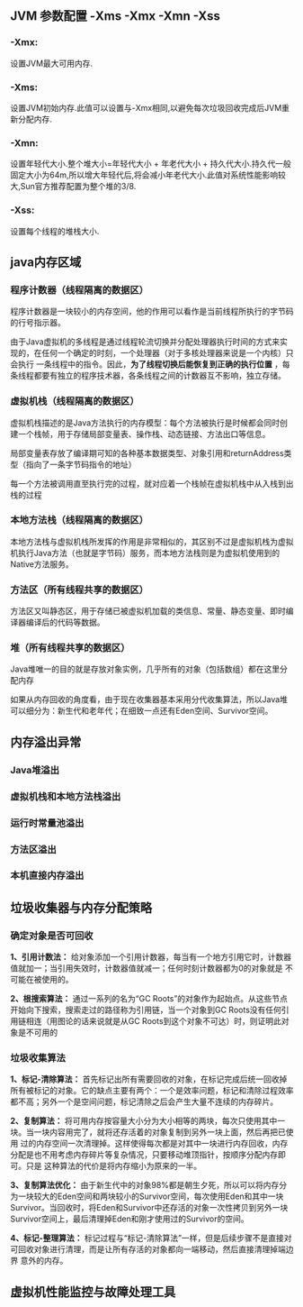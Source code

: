 ## JVM 参数配置 -Xms -Xmx -Xmn -Xss 
### -Xmx:
设置JVM最大可用内存.

### -Xms:
设置JVM初始内存.此值可以设置与-Xmx相同,以避免每次垃圾回收完成后JVM重新分配内存.

### -Xmn:
设置年轻代大小.整个堆大小=年轻代大小 + 年老代大小 + 持久代大小.持久代一般固定大小为64m,所以增大年轻代后,将会减小年老代大小.此值对系统性能影响较大,Sun官方推荐配置为整个堆的3/8.

### -Xss:
设置每个线程的堆栈大小.
## java内存区域
### 程序计数器（线程隔离的数据区）
程序计数器是一块较小的内存空间，他的作用可以看作是当前线程所执行的字节码的行号指示器。

由于Java虚拟机的多线程是通过线程轮流切换并分配处理器执行时间的方式来实现的，在任何一个确定的时刻，一个处理器（对于多核处理器来说是一个内核）只会执行
一条线程中的指令。因此，**为了线程切换后能恢复到正确的执行位置** ，每条线程都要有独立的程序技术器，各条线程之间的计数器互不影响，独立存储。

### 虚拟机栈（线程隔离的数据区）
虚拟机栈描述的是Java方法执行的内存模型：每个方法被执行是时候都会同时创建一个栈帧，用于存储局部变量表、操作栈、动态链接、方法出口等信息。

局部变量表存放了编译期可知的各种基本数据类型、对象引用和returnAddress类型（指向了一条字节码指令的地址）

每一个方法被调用直至执行完的过程，就对应着一个栈帧在虚拟机栈中从入栈到出栈的过程

### 本地方法栈（线程隔离的数据区）
本地方法栈与虚拟机栈所发挥的作用是非常相似的，其区别不过是虚拟机栈为虚拟机执行Java方法（也就是字节码）服务，而本地方法栈则是为虚拟机使用到的Native方法服务。

### 方法区（所有线程共享的数据区）
方法区又叫静态区，用于存储已被虚拟机加载的类信息、常量、静态变量、即时编译器编译后的代码等数据。

### 堆（所有线程共享的数据区）
Java堆唯一的目的就是存放对象实例，几乎所有的对象（包括数组）都在这里分配内存

如果从内存回收的角度看，由于现在收集器基本采用分代收集算法，所以Java堆可以细分为：新生代和老年代；在细致一点还有Eden空间、Survivor空间。

## 内存溢出异常
### Java堆溢出
### 虚拟机栈和本地方法栈溢出
### 运行时常量池溢出
### 方法区溢出
### 本机直接内存溢出

## 垃圾收集器与内存分配策略
### 确定对象是否可回收
**1、引用计数法：** 给对象添加一个引用计数器，每当有一个地方引用它时，计数器值就加一；当引用失效时，计数器值就减一；任何时刻计数器都为0的对象就是
不可能在被使用的。

**2、根搜索算法：** 通过一系列的名为“GC Roots”的对象作为起始点。从这些节点开始向下搜索，搜索走过的路径称为引用链，当一个对象到GC Roots没有任何引
用链相连（用图论的话来说就是从GC Roots到这个对象不可达）时，则证明此对象是不可用的
### 垃圾收集算法
**1、标记-清除算法：** 首先标记出所有需要回收的对象，在标记完成后统一回收掉所有被标记的对象。它的缺点主要有两个：一个是效率问题，标记和清除过程效率
都不高；另外一个是空间问题，标记清除之后会产生大量不连续的内存碎片。

**2、复制算法：** 将可用内存按容量大小分为大小相等的两块，每次只使用其中一块。当一块内容用完了，就将还存活着的对象复制到另外一块上面，然后再把已使用
过的内存空间一次清理掉。这样使得每次都是对其中一块进行内存回收，内存分配是也不用考虑内存碎片等复杂情况，只要移动堆顶指针，按顺序分配内存即可。只是
这种算法的代价是将内存缩小为原来的一半。

**3、复制算法优化：** 由于新生代中的对象98%都是朝生夕死，所以可以将内存分为一块较大的Eden空间和两块较小的Survivor空间，每次使用Eden和其中一块Survivor。当回收时，将Eden和Survivor中还存活的对象一次性拷贝到另外一块Survivor空间上，最后清理掉Eden和刚才使用过的Survivor的空间。

**4、标记-整理算法：** 标记过程与“标记-清除算法”一样，但是后续步骤不是直接对可回收对象进行清理，而是让所有存活的对象都向一端移动，然后直接清理掉端边界
意外的内存。

## 虚拟机性能监控与故障处理工具
